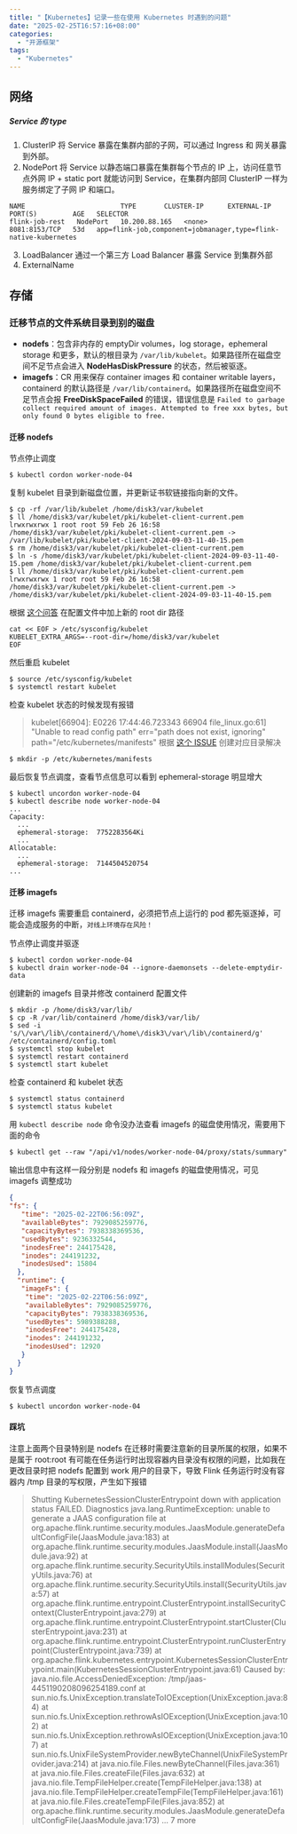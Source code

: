 ```yaml
---
title: "【Kubernetes】记录一些在使用 Kubernetes 时遇到的问题"
date: "2025-02-25T16:57:16+08:00"
categories:
  - "开源框架"
tags:
  - "Kubernetes"
---
```

<!--more-->
## 网络
##### Service 的 type
1. ClusterIP
将 Service 暴露在集群内部的子网，可以通过 Ingress 和 网关暴露到外部。
2. NodePort
将 Service 以静态端口暴露在集群每个节点的 IP 上，访问任意节点外网 IP + static port 就能访问到 Service，在集群内部同 ClusterIP 一样为服务绑定了子网 IP 和端口。
```shell
NAME                        TYPE       CLUSTER-IP      EXTERNAL-IP   PORT(S)         AGE   SELECTOR
flink-job-rest   NodePort   10.200.88.165   <none>        8081:8153/TCP   53d   app=flink-job,component=jobmanager,type=flink-native-kubernetes
```
3. LoadBalancer
通过一个第三方 Load Balancer 暴露 Service 到集群外部
4. ExternalName
## 存储
### 迁移节点的文件系统目录到别的磁盘
- **nodefs**：包含非内存的 emptyDir volumes，log storage，ephemeral storage 和更多，默认的根目录为 `/var/lib/kubelet`。如果路径所在磁盘空间不足节点会进入 **NodeHasDiskPressure** 的状态，然后被驱逐。
- **imagefs**：CR 用来保存 container images 和 container writable layers，containerd 的默认路径是 `/var/lib/containerd`。如果路径所在磁盘空间不足节点会报 **FreeDiskSpaceFailed** 的错误，错误信息是 `Failed to garbage collect required amount of images. Attempted to free xxx bytes, but only found 0 bytes eligible to free.`   
#### 迁移 nodefs
节点停止调度
```shell
$ kubectl cordon worker-node-04
```
复制 kubelet 目录到新磁盘位置，并更新证书软链接指向新的文件。
```shell
$ cp -rf /var/lib/kubelet /home/disk3/var/kubelet
$ ll /home/disk3/var/kubelet/pki/kubelet-client-current.pem
lrwxrwxrwx 1 root root 59 Feb 26 16:58 /home/disk3/var/kubelet/pki/kubelet-client-current.pem -> /var/lib/kubelet/pki/kubelet-client-2024-09-03-11-40-15.pem
$ rm /home/disk3/var/kubelet/pki/kubelet-client-current.pem
$ ln -s /home/disk3/var/kubelet/pki/kubelet-client-2024-09-03-11-40-15.pem /home/disk3/var/kubelet/pki/kubelet-client-current.pem
$ ll /home/disk3/var/kubelet/pki/kubelet-client-current.pem
lrwxrwxrwx 1 root root 59 Feb 26 16:58 /home/disk3/var/kubelet/pki/kubelet-client-current.pem -> /home/disk3/var/kubelet/pki/kubelet-client-2024-09-03-11-40-15.pem
```
根据 [这个问答](https://stackoverflow.com/questions/70931881/what-does-kubelet-use-to-determine-the-ephemeral-storage-capacity-of-the-node) 在配置文件中加上新的 root dir 路径
```shell
cat << EOF > /etc/sysconfig/kubelet
KUBELET_EXTRA_ARGS=--root-dir=/home/disk3/var/kubelet 
EOF
```
然后重启 kubelet
```shell
$ source /etc/sysconfig/kubelet
$ systemctl restart kubelet
```
检查 kubelet 状态的时候发现有报错
> kubelet[66904]: E0226 17:44:46.723343   66904 file_linux.go:61] "Unable to read config path" err="path does not exist, ignoring" path="/etc/kubernetes/manifests"
根据 [这个 ISSUE](https://github.com/kubernetes/kubeadm/issues/1345) 创建对应目录解决
```shell
$ mkdir -p /etc/kubernetes/manifests
```
最后恢复节点调度，查看节点信息可以看到 ephemeral-storage 明显增大
```shell
$ kubectl uncordon worker-node-04
$ kubectl describe node worker-node-04
...
Capacity:
  ...
  ephemeral-storage:  7752283564Ki
  ...
Allocatable:
  ...
  ephemeral-storage:  7144504520754
...
```
#### 迁移 imagefs
迁移 imagefs 需要重启 containerd，必须把节点上运行的 pod 都先驱逐掉，可能会造成服务的中断，`对线上环境存在风险！` 

节点停止调度并驱逐
```shell
$ kubectl cordon worker-node-04
$ kubectl drain worker-node-04 --ignore-daemonsets --delete-emptydir-data
```
创建新的 imagefs 目录并修改 containerd 配置文件
```shell
$ mkdir -p /home/disk3/var/lib/
$ cp -R /var/lib/containerd /home/disk3/var/lib/
$ sed -i 's/\/var\/lib\/containerd/\/home\/disk3\/var\/lib\/containerd/g' /etc/containerd/config.toml
$ systemctl stop kubelet
$ systemctl restart containerd
$ systemctl start kubelet
```
检查 containerd 和 kubelet 状态
```shell
$ systemctl status containerd
$ systemctl status kubelet
```
用 `kubectl describe node` 命令没办法查看 imagefs 的磁盘使用情况，需要用下面的命令
```shell
$ kubectl get --raw "/api/v1/nodes/worker-node-04/proxy/stats/summary"
```
输出信息中有这样一段分别是 nodefs 和 imagefs 的磁盘使用情况，可见 imagefs 调整成功
```json
{
"fs": {
   "time": "2025-02-22T06:56:09Z",
   "availableBytes": 7929085259776,
   "capacityBytes": 7938338369536,
   "usedBytes": 9236332544,
   "inodesFree": 244175428,
   "inodes": 244191232,
   "inodesUsed": 15804
  },
  "runtime": {
   "imageFs": {
    "time": "2025-02-22T06:56:09Z",
    "availableBytes": 7929085259776,
    "capacityBytes": 7938338369536,
    "usedBytes": 5989388288,
    "inodesFree": 244175428,
    "inodes": 244191232,
    "inodesUsed": 12920
   }
  }
}
```
恢复节点调度   
```shell
$ kubectl uncordon worker-node-04
```
#### 踩坑
注意上面两个目录特别是 nodefs 在迁移时需要注意新的目录所属的权限，如果不是属于 root:root 有可能在任务运行时出现容器内目录没有权限的问题，比如我在更改目录时把 nodefs 配置到 work 用户的目录下，导致 Flink 任务运行时没有容器内 /tmp 目录的写权限，产生如下报错
>Shutting KubernetesSessionClusterEntrypoint down with application status FAILED. Diagnostics java.lang.RuntimeException: unable to generate a JAAS configuration file
        at org.apache.flink.runtime.security.modules.JaasModule.generateDefaultConfigFile(JaasModule.java:183)
        at org.apache.flink.runtime.security.modules.JaasModule.install(JaasModule.java:92)
        at org.apache.flink.runtime.security.SecurityUtils.installModules(SecurityUtils.java:76)
        at org.apache.flink.runtime.security.SecurityUtils.install(SecurityUtils.java:57)
        at org.apache.flink.runtime.entrypoint.ClusterEntrypoint.installSecurityContext(ClusterEntrypoint.java:279)
        at org.apache.flink.runtime.entrypoint.ClusterEntrypoint.startCluster(ClusterEntrypoint.java:231)
        at org.apache.flink.runtime.entrypoint.ClusterEntrypoint.runClusterEntrypoint(ClusterEntrypoint.java:739)
        at org.apache.flink.kubernetes.entrypoint.KubernetesSessionClusterEntrypoint.main(KubernetesSessionClusterEntrypoint.java:61)
Caused by: java.nio.file.AccessDeniedException: /tmp/jaas-4451190208096254189.conf
        at sun.nio.fs.UnixException.translateToIOException(UnixException.java:84)
        at sun.nio.fs.UnixException.rethrowAsIOException(UnixException.java:102)
        at sun.nio.fs.UnixException.rethrowAsIOException(UnixException.java:107)
        at sun.nio.fs.UnixFileSystemProvider.newByteChannel(UnixFileSystemProvider.java:214)
        at java.nio.file.Files.newByteChannel(Files.java:361)
        at java.nio.file.Files.createFile(Files.java:632)
        at java.nio.file.TempFileHelper.create(TempFileHelper.java:138)
        at java.nio.file.TempFileHelper.createTempFile(TempFileHelper.java:161)
        at java.nio.file.Files.createTempFile(Files.java:852)
        at org.apache.flink.runtime.security.modules.JaasModule.generateDefaultConfigFile(JaasModule.java:173)
        ... 7 more